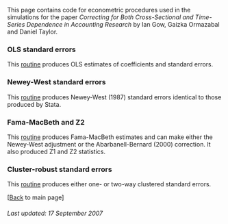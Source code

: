 This page contains code for econometric procedures used in the
simulations for the paper *Correcting for Both Cross-Sectional and
Time-Series Dependence in Accounting Research* by Ian Gow, Gaizka
Ormazabal and Daniel Taylor.

### OLS standard errors

This [routine](Code/regress.m) produces OLS estimates of coefficients
and standard errors.

### Newey-West standard errors

This [routine](Code/NeweyWestPanelStata.m) produces Newey-West (1987)
standard errors identical to those produced by Stata.

### Fama-MacBeth and Z2

This [routine](Code/FamaMacBeth_NW.m) produces Fama-MacBeth estimates
and can make either the Newey-West adjustment or the Abarbanell-Bernard
(2000) correction. It also produced Z1 and Z2 statistics.

### Cluster-robust standard errors

This [routine](Code/clusterreg.m) produces either one- or two-way
clustered standard errors.

\[[Back](readme.md) to main page\]

###### *Last updated: 17 September 2007*
